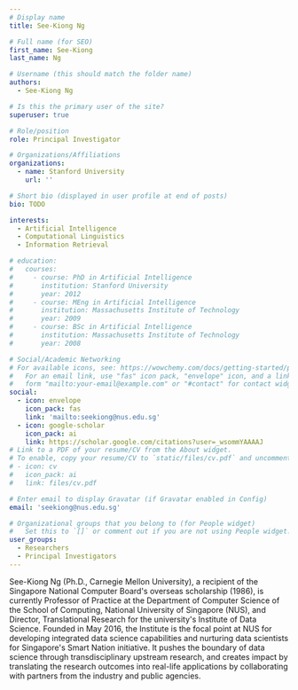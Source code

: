 ```yaml
---
# Display name
title: See-Kiong Ng

# Full name (for SEO)
first_name: See-Kiong
last_name: Ng

# Username (this should match the folder name)
authors:
  - See-Kiong Ng

# Is this the primary user of the site?
superuser: true

# Role/position
role: Principal Investigator

# Organizations/Affiliations
organizations:
  - name: Stanford University
    url: ''

# Short bio (displayed in user profile at end of posts)
bio: TODO

interests:
  - Artificial Intelligence
  - Computational Linguistics
  - Information Retrieval

# education:
#   courses:
#     - course: PhD in Artificial Intelligence
#       institution: Stanford University
#       year: 2012
#     - course: MEng in Artificial Intelligence
#       institution: Massachusetts Institute of Technology
#       year: 2009
#     - course: BSc in Artificial Intelligence
#       institution: Massachusetts Institute of Technology
#       year: 2008

# Social/Academic Networking
# For available icons, see: https://wowchemy.com/docs/getting-started/page-builder/#icons
#   For an email link, use "fas" icon pack, "envelope" icon, and a link in the
#   form "mailto:your-email@example.com" or "#contact" for contact widget.
social:
  - icon: envelope
    icon_pack: fas
    link: 'mailto:seekiong@nus.edu.sg'
  - icon: google-scholar
    icon_pack: ai
    link: https://scholar.google.com/citations?user=_wsommYAAAAJ
# Link to a PDF of your resume/CV from the About widget.
# To enable, copy your resume/CV to `static/files/cv.pdf` and uncomment the lines below.
# - icon: cv
#   icon_pack: ai
#   link: files/cv.pdf

# Enter email to display Gravatar (if Gravatar enabled in Config)
email: 'seekiong@nus.edu.sg'

# Organizational groups that you belong to (for People widget)
#   Set this to `[]` or comment out if you are not using People widget.
user_groups:
  - Researchers
  - Principal Investigators
---
```


See-Kiong Ng (Ph.D., Carnegie Mellon University), a recipient of the Singapore National Computer Board's overseas scholarship (1986), is currently Professor of Practice at the Department of Computer Science of the School of Computing, National University of Singapore (NUS), and Director, Translational Research for the university's Institute of Data Science. Founded in May 2016, the Institute is the focal point at NUS for developing integrated data science capabilities and nurturing data scientists for Singapore's Smart Nation initiative. It pushes the boundary of data science through transdisciplinary upstream research, and creates impact by translating the research outcomes into real-life applications by collaborating with partners from the industry and public agencies.
